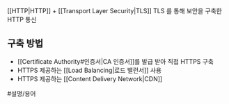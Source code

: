 [[HTTP|HTTP]] + [[Transport Layer Security|TLS]]
TLS 를 통해 보안을 구축한 HTTP 통신

## 구축 방법

- [[Certificate Authority#인증서|CA 인증서]]를 발급 받아 직접 HTTPS 구축
- HTTPS 제공하는 [[Load Balancing|로드 밸런서]] 사용
- HTTPS 제공하는 [[Content Delivery Network|CDN]]

#설명/용어 